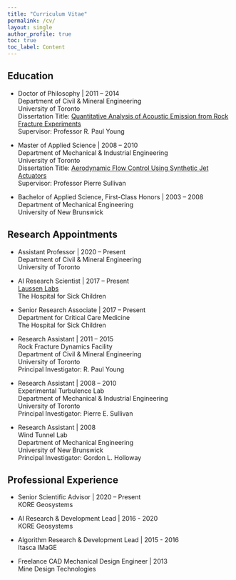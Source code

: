```yaml
---
title: "Curriculum Vitae"
permalink: /cv/
layout: single
author_profile: true
toc: true
toc_label: Content
---
```


## Education
- Doctor of Philosophy | 2011 – 2014<br>
    Department of Civil & Mineral Engineering<br>
    University of Toronto<br>
    Dissertation Title: [Quantitative Analysis of Acoustic Emission from Rock Fracture Experiments](https://tspace.library.utoronto.ca/handle/1807/69294)<br>
    Supervisor: Professor R. Paul Young 
    
- Master of Applied Science | 2008 – 2010<br>
    Department of Mechanical & Industrial Engineering<br>
    University of Toronto<br>
    Dissertation Title: [Aerodynamic Flow Control Using Synthetic Jet Actuators](https://tspace.library.utoronto.ca/handle/1807/25715)<br>
    Supervisor: Professor Pierre Sullivan
    
- Bachelor of Applied Science, First-Class Honors | 2003 – 2008<br>
    Department of Mechanical Engineering<br>
    University of New Brunswick
    
## Research Appointments
- Assistant Professor | 2020 – Present<br>
    Department of Civil & Mineral Engineering<br>
    University of Toronto
    
- AI Research Scientist | 2017 – Present<br>
    [Laussen Labs](https://laussenlabs.ca/)<br>
    The Hospital for Sick Children
    
- Senior Research Associate | 2017 – Present<br>
    Department for Critical Care Medicine<br>
    The Hospital for Sick Children
    
- Research Assistant | 2011 – 2015<br>
    Rock Fracture Dynamics Facility<br>
    Department of Civil & Mineral Engineering<br>
    University of Toronto<br>
    Principal Investigator: R. Paul Young
    
- Research Assistant | 2008 – 2010<br>
    Experimental Turbulence Lab<br>
    Department of Mechanical & Industrial Engineering<br>
    University of Toronto<br>
    Principal Investigator: Pierre E. Sullivan
    
- Research Assistant | 2008<br>
    Wind Tunnel Lab<br>
    Department of Mechanical Engineering<br>
    University of New Brunswick<br>
    Principal Investigator: Gordon L. Holloway

## Professional Experience
- Senior Scientific Advisor | 2020 – Present<br>
    KORE Geosystems
    
- AI Research & Development Lead | 2016 - 2020<br>
    KORE Geosystems
    
- Algorithm Research & Development Lead | 2015 - 2016<br>
    Itasca IMaGE

- Freelance CAD Mechanical Design Engineer | 2013<br>
    Mine Design Technologies
    

    
    
    
    
    

    

